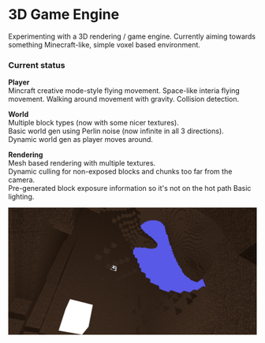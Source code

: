 # 3D Game Engine
Experimenting with a 3D rendering / game engine. Currently aiming towards something Minecraft-like, simple voxel based environment.

### Current status
**Player**  
Mincraft creative mode-style flying movement.
Space-like interia flying movement.
Walking around movement with gravity.
Collision detection.

**World**  
Multiple block types (now with some nicer textures).  
Basic world gen using Perlin noise (now infinite in all 3 directions).  
Dynamic world gen as player moves around.

**Rendering**  
Mesh based rendering with multiple textures.  
Dynamic culling for non-exposed blocks and chunks too far from the camera.  
Pre-generated block exposure information so it's not on the hot path
Basic lighting.

![](./github/screenshot.png)
